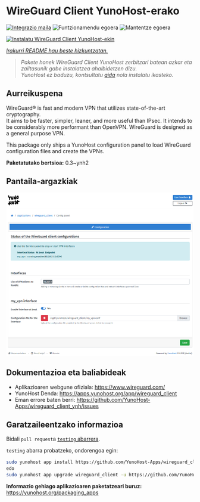 <!--
Ohart ongi: README hau automatikoki sortu da <https://github.com/YunoHost/apps/tree/master/tools/readme_generator>ri esker
EZ editatu eskuz.
-->

# WireGuard Client YunoHost-erako

[![Integrazio maila](https://apps.yunohost.org/badge/integration/wireguard_client)](https://ci-apps.yunohost.org/ci/apps/wireguard_client/)
![Funtzionamendu egoera](https://apps.yunohost.org/badge/state/wireguard_client)
![Mantentze egoera](https://apps.yunohost.org/badge/maintained/wireguard_client)

[![Instalatu WireGuard Client YunoHost-ekin](https://install-app.yunohost.org/install-with-yunohost.svg)](https://install-app.yunohost.org/?app=wireguard_client)

*[Irakurri README hau beste hizkuntzatan.](./ALL_README.md)*

> *Pakete honek WireGuard Client YunoHost zerbitzari batean azkar eta zailtasunik gabe instalatzea ahalbidetzen dizu.*  
> *YunoHost ez baduzu, kontsultatu [gida](https://yunohost.org/install) nola instalatu ikasteko.*

## Aurreikuspena

WireGuard® is fast and modern VPN that utilizes state-of-the-art cryptography.  
It aims to be faster, simpler, leaner, and more useful than IPsec. It intends to be considerably more performant than OpenVPN. WireGuard is designed as a general purpose VPN.

This package only ships a YunoHost configuration panel to load WireGuard configuration files and create the VPNs.


**Paketatutako bertsioa:** 0.3~ynh2

## Pantaila-argazkiak

![WireGuard Client(r)en pantaila-argazkia](./doc/screenshots/wireguard_client.png)

## Dokumentazioa eta baliabideak

- Aplikazioaren webgune ofiziala: <https://www.wireguard.com/>
- YunoHost Denda: <https://apps.yunohost.org/app/wireguard_client>
- Eman errore baten berri: <https://github.com/YunoHost-Apps/wireguard_client_ynh/issues>

## Garatzaileentzako informazioa

Bidali `pull request`a [`testing` abarrera](https://github.com/YunoHost-Apps/wireguard_client_ynh/tree/testing).

`testing` abarra probatzeko, ondorengoa egin:

```bash
sudo yunohost app install https://github.com/YunoHost-Apps/wireguard_client_ynh/tree/testing --debug
edo
sudo yunohost app upgrade wireguard_client -u https://github.com/YunoHost-Apps/wireguard_client_ynh/tree/testing --debug
```

**Informazio gehiago aplikazioaren paketatzeari buruz:** <https://yunohost.org/packaging_apps>
